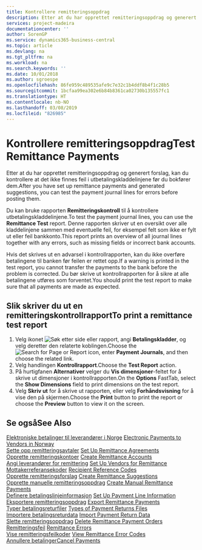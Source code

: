 ```yaml
---
title: Kontrollere remitteringsoppdrag
description: Etter at du har opprettet remitteringsoppdrag og generert forslag, kan du kontrollere at det ikke finnes feil i utbetalingskladdelinjene før du bokfører dem.
services: project-madeira
documentationcenter: ''
author: SorenGP
ms.service: dynamics365-business-central
ms.topic: article
ms.devlang: na
ms.tgt_pltfrm: na
ms.workload: na
ms.search.keywords: ''
ms.date: 10/01/2018
ms.author: sgroespe
ms.openlocfilehash: 86fe959c489535afe9c7e32c1b4ddf8b4f1c28b5
ms.sourcegitcommit: 1bcfaa99ea302e6b84b8361ca02730b135557fc1
ms.translationtype: HT
ms.contentlocale: nb-NO
ms.lasthandoff: 03/08/2019
ms.locfileid: "826985"
---
```

# <a name="test-remittance-payments"></a><span data-ttu-id="09665-103">Kontrollere remitteringsoppdrag</span><span class="sxs-lookup"><span data-stu-id="09665-103">Test Remittance Payments</span></span>
<span data-ttu-id="09665-104">Etter at du har opprettet remitteringsoppdrag og generert forslag, kan du kontrollere at det ikke finnes feil i utbetalingskladdelinjene før du bokfører dem.</span><span class="sxs-lookup"><span data-stu-id="09665-104">After you have set up remittance payments and generated suggestions, you can test the payment journal lines for errors before posting them.</span></span>  

<span data-ttu-id="09665-105">Du kan bruke rapporten **Remitteringskontroll** til å kontrollere utbetalingskladdelinjene.</span><span class="sxs-lookup"><span data-stu-id="09665-105">To test the payment journal lines, you can use the **Remittance Test** report.</span></span> <span data-ttu-id="09665-106">Denne rapporten skriver ut en oversikt over alle kladdelinjene sammen med eventuelle feil, for eksempel felt som ikke er fylt ut eller feil bankkonto.</span><span class="sxs-lookup"><span data-stu-id="09665-106">This report prints an overview of all journal lines together with any errors, such as missing fields or incorrect bank accounts.</span></span>  

<span data-ttu-id="09665-107">Hvis det skrives ut en advarsel i kontrollrapporten, kan du ikke overføre betalingene til banken før feilen er rettet opp.</span><span class="sxs-lookup"><span data-stu-id="09665-107">If a warning is printed in the test report, you cannot transfer the payments to the bank before the problem is corrected.</span></span> <span data-ttu-id="09665-108">Du bør skrive ut kontrollrapporten for å sikre at alle betalingene utføres som forventet.</span><span class="sxs-lookup"><span data-stu-id="09665-108">You should print the test report to make sure that all payments are made as expected.</span></span>  

## <a name="to-print-a-remittance-test-report"></a><span data-ttu-id="09665-109">Slik skriver du ut en remitteringskontrollrapport</span><span class="sxs-lookup"><span data-stu-id="09665-109">To print a remittance test report</span></span>  

1.  <span data-ttu-id="09665-110">Velg ikonet ![Søk etter side eller rapport](../../media/ui-search/search_small.png "Søk etter side eller rapport"), angi **Betalingskladder**, og velg deretter den relaterte koblingen.</span><span class="sxs-lookup"><span data-stu-id="09665-110">Choose the ![Search for Page or Report](../../media/ui-search/search_small.png "Search for Page or Report icon") icon, enter **Payment Journals**, and then choose the related link.</span></span>  
2.  <span data-ttu-id="09665-111">Velg handlingen **Kontrollrapport**.</span><span class="sxs-lookup"><span data-stu-id="09665-111">Choose the **Test Report** action.</span></span>  
3.  <span data-ttu-id="09665-112">På hurtigfanen **Alternativer** velger du **Vis dimensjoner**-feltet for å skrive ut dimensjoner i kontrollrapporten.</span><span class="sxs-lookup"><span data-stu-id="09665-112">On the **Options** FastTab, select the **Show Dimensions** field to print dimensions on the test report.</span></span>  
4.  <span data-ttu-id="09665-113">Velg **Skriv ut** for å skrive ut rapporten, eller velg **Forhåndsvisning** for å vise den på skjermen.</span><span class="sxs-lookup"><span data-stu-id="09665-113">Choose the **Print** button to print the report or choose the **Preview** button to view it on the screen.</span></span>  

## <a name="see-also"></a><span data-ttu-id="09665-114">Se også</span><span class="sxs-lookup"><span data-stu-id="09665-114">See Also</span></span>  
 <span data-ttu-id="09665-115">[Elektroniske betalinger til leverandører i Norge](electronic-payments-to-vendors-in-norway.md) </span><span class="sxs-lookup"><span data-stu-id="09665-115">[Electronic Payments to Vendors in Norway](electronic-payments-to-vendors-in-norway.md) </span></span>  
 <span data-ttu-id="09665-116">[Sette opp remitteringsavtaler](how-to-set-up-remittance-agreements.md) </span><span class="sxs-lookup"><span data-stu-id="09665-116">[Set Up Remittance Agreements](how-to-set-up-remittance-agreements.md) </span></span>  
 <span data-ttu-id="09665-117">[Opprette remitteringskontoer](how-to-create-remittance-accounts.md) </span><span class="sxs-lookup"><span data-stu-id="09665-117">[Create Remittance Accounts](how-to-create-remittance-accounts.md) </span></span>  
 <span data-ttu-id="09665-118">[Angi leverandører for remittering](how-to-set-up-vendors-for-remittance.md) </span><span class="sxs-lookup"><span data-stu-id="09665-118">[Set Up Vendors for Remittance](how-to-set-up-vendors-for-remittance.md) </span></span>  
 <span data-ttu-id="09665-119">[Mottakerreferansekoder](recipient-reference-codes.md) </span><span class="sxs-lookup"><span data-stu-id="09665-119">[Recipient Reference Codes](recipient-reference-codes.md) </span></span>  
 <span data-ttu-id="09665-120">[Opprette remitteringsforslag](how-to-create-remittance-suggestions.md) </span><span class="sxs-lookup"><span data-stu-id="09665-120">[Create Remittance Suggestions](how-to-create-remittance-suggestions.md) </span></span>  
 <span data-ttu-id="09665-121">[Opprette manuelle remitteringsoppdrag](how-to-create-manual-remittance-payments.md) </span><span class="sxs-lookup"><span data-stu-id="09665-121">[Create Manual Remittance Payments](how-to-create-manual-remittance-payments.md) </span></span>  
 <span data-ttu-id="09665-122">[Definere betalingslinjeinformasjon](how-to-set-up-payment-line-information.md) </span><span class="sxs-lookup"><span data-stu-id="09665-122">[Set Up Payment Line Information](how-to-set-up-payment-line-information.md) </span></span>  
 <span data-ttu-id="09665-123">[Eksportere remitteringsoppdrag](how-to-export-remittance-payments.md) </span><span class="sxs-lookup"><span data-stu-id="09665-123">[Export Remittance Payments](how-to-export-remittance-payments.md) </span></span>  
 <span data-ttu-id="09665-124">[Typer betalingsreturfiler](types-of-payment-returns-files.md) </span><span class="sxs-lookup"><span data-stu-id="09665-124">[Types of Payment Returns Files](types-of-payment-returns-files.md) </span></span>  
 <span data-ttu-id="09665-125">[Importere betalingsreturdata](how-to-import-payment-return-data.md) </span><span class="sxs-lookup"><span data-stu-id="09665-125">[Import Payment Return Data](how-to-import-payment-return-data.md) </span></span>  
 <span data-ttu-id="09665-126">[Slette remitteringsoppdrag](how-to-delete-remittance-payment-orders.md) </span><span class="sxs-lookup"><span data-stu-id="09665-126">[Delete Remittance Payment Orders](how-to-delete-remittance-payment-orders.md) </span></span>  
 <span data-ttu-id="09665-127">[Remitteringsfeil](remittance-errors.md) </span><span class="sxs-lookup"><span data-stu-id="09665-127">[Remittance Errors](remittance-errors.md) </span></span>  
 <span data-ttu-id="09665-128">[Vise remitteringsfeilkoder](how-to-view-remittance-error-codes.md) </span><span class="sxs-lookup"><span data-stu-id="09665-128">[View Remittance Error Codes](how-to-view-remittance-error-codes.md) </span></span>  
 [<span data-ttu-id="09665-129">Annullere betalinger</span><span class="sxs-lookup"><span data-stu-id="09665-129">Cancel Payments</span></span>](how-to-cancel-payments.md)
